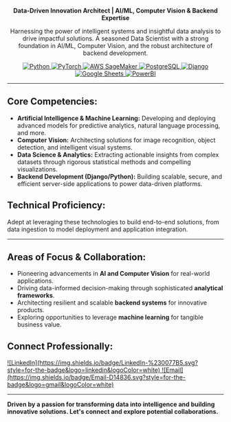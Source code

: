<div align="center">

**Data-Driven Innovation Architect | AI/ML, Computer Vision & Backend Expertise**

Harnessing the power of intelligent systems and insightful data analysis to drive impactful solutions. A seasoned Data Scientist with a strong foundation in AI/ML, Computer Vision, and the robust architecture of backend development.
<p align="center">
  <a href="https://www.python.org/" target="_blank" rel="noreferrer"> <img src="https://img.shields.io/badge/Python-3776AB?style=for-the-badge&logo=python&logoColor=white" alt="Python"> </a>
  <a href="https://pytorch.org/" target="_blank" rel="noreferrer"> <img src="https://img.shields.io/badge/PyTorch-EE4C2C?style=for-the-badge&logo=pytorch&logoColor=white" alt="PyTorch"> </a>
  <a href="https://aws.amazon.com/sagemaker/" target="_blank" rel="noreferrer"> <img src="https://img.shields.io/badge/Amazon%20SageMaker-FF9900?style=for-the-badge&logo=amazonaws&logoColor=white" alt="AWS SageMaker"> </a>
  <a href="https://www.postgresql.org" target="_blank" rel="noreferrer"> <img src="https://img.shields.io/badge/PostgreSQL-316192?style=for-the-badge&logo=postgresql&logoColor=white" alt="PostgreSQL"> </a>
  <a href="https://www.djangoproject.com/" target="_blank" rel="noreferrer"> <img src="https://img.shields.io/badge/Django-092E20?style=for-the-badge&logo=django&logoColor=white" alt="Django"> </a>
  <a href="https://developers.google.com/sheets/api/quickstart/python" target="_blank" rel="noreferrer"> <img src="https://img.shields.io/badge/Google%20Sheets-34A853?style=for-the-badge&logo=googlesheets&logoColor=white" alt="Google Sheets"> </a>
  <a href="https://powerbi.microsoft.com/" target="_blank" rel="noreferrer"> <img src="https://img.shields.io/badge/PowerBI-F2C811?style=for-the-badge&logo=powerbi&logoColor=white" alt="PowerBI"> </a>

</p>


</div>

---

## Core Competencies:

* **Artificial Intelligence & Machine Learning:** Developing and deploying advanced models for predictive analytics, natural language processing, and more.
* **Computer Vision:** Architecting solutions for image recognition, object detection, and intelligent visual systems.
* **Data Science & Analytics:** Extracting actionable insights from complex datasets through rigorous statistical methods and compelling visualizations.
* **Backend Development (Django/Python):** Building scalable, secure, and efficient server-side applications to power data-driven platforms.

## Technical Proficiency:

Adept at leveraging these technologies to build end-to-end solutions, from data ingestion to model deployment and application integration.

---

## Areas of Focus & Collaboration:

* Pioneering advancements in **AI and Computer Vision** for real-world applications.
* Driving data-informed decision-making through sophisticated **analytical frameworks**.
* Architecting resilient and scalable **backend systems** for innovative products.
* Exploring opportunities to leverage **machine learning** for tangible business value.

## Connect Professionally:
<a href="https://www.linkedin.com/in/israel-oluwasegun" target="_blank">
  ![LinkedIn](https://img.shields.io/badge/LinkedIn-%230077B5.svg?style=for-the-badge&logo=linkedin&logoColor=white)
</a>
<a href="mailto:marksegman2@gmail.com">
  ![Email](https://img.shields.io/badge/Email-D14836.svg?style=for-the-badge&logo=gmail&logoColor=white)
</a>

---

**Driven by a passion for transforming data into intelligence and building innovative solutions. Let's connect and explore potential collaborations.**
